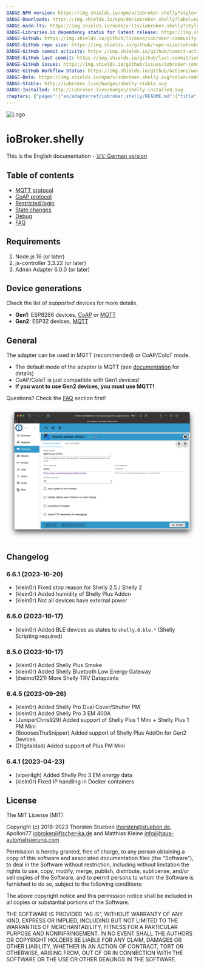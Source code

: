 ```yaml
---
BADGE-NPM version: https://img.shields.io/npm/v/iobroker.shelly?style=flat-square
BADGE-Downloads: https://img.shields.io/npm/dm/iobroker.shelly?label=npm%20downloads&style=flat-square
BADGE-node-lts: https://img.shields.io/node/v-lts/iobroker.shelly?style=flat-square
BADGE-Libraries.io dependency status for latest release: https://img.shields.io/librariesio/release/npm/iobroker.shelly?label=npm%20dependencies&style=flat-square
BADGE-GitHub: https://img.shields.io/github/license/iobroker-community-adapters/iobroker.shelly?style=flat-square
BADGE-GitHub repo size: https://img.shields.io/github/repo-size/iobroker-community-adapters/iobroker.shelly?logo=github&style=flat-square
BADGE-GitHub commit activity: https://img.shields.io/github/commit-activity/m/iobroker-community-adapters/iobroker.shelly?logo=github&style=flat-square
BADGE-GitHub last commit: https://img.shields.io/github/last-commit/iobroker-community-adapters/iobroker.shelly?logo=github&style=flat-square
BADGE-GitHub issues: https://img.shields.io/github/issues/iobroker-community-adapters/iobroker.shelly?logo=github&style=flat-square
BADGE-GitHub Workflow Status: https://img.shields.io/github/actions/workflow/status/iobroker-community-adapters/iobroker.shelly/test-and-release.yml?branch=master&logo=github&style=flat-square
BADGE-Beta: https://img.shields.io/npm/v/iobroker.shelly.svg?color=red&label=beta
BADGE-Stable: http://iobroker.live/badges/shelly-stable.svg
BADGE-Installed: http://iobroker.live/badges/shelly-installed.svg
chapters: {"pages":{"en/adapterref/iobroker.shelly/README.md":{"title":{"en":"ioBroker.shelly"},"content":"en/adapterref/iobroker.shelly/README.md"},"en/adapterref/iobroker.shelly/protocol-coap.md":{"title":{"en":"ioBroker.shelly"},"content":"en/adapterref/iobroker.shelly/protocol-coap.md"},"en/adapterref/iobroker.shelly/protocol-mqtt.md":{"title":{"en":"ioBroker.shelly"},"content":"en/adapterref/iobroker.shelly/protocol-mqtt.md"},"en/adapterref/iobroker.shelly/restricted-login.md":{"title":{"en":"ioBroker.shelly"},"content":"en/adapterref/iobroker.shelly/restricted-login.md"},"en/adapterref/iobroker.shelly/state-changes.md":{"title":{"en":"ioBroker.shelly"},"content":"en/adapterref/iobroker.shelly/state-changes.md"},"en/adapterref/iobroker.shelly/faq.md":{"title":{"en":"ioBroker.shelly"},"content":"en/adapterref/iobroker.shelly/faq.md"},"en/adapterref/iobroker.shelly/debug.md":{"title":{"en":"ioBroker.shelly"},"content":"en/adapterref/iobroker.shelly/debug.md"}}}
---
```

![Logo](../../admin/shelly.png)

# ioBroker.shelly

This is the English documentation - [🇩🇪 German version](../de/README.md)

## Table of contents

- [MQTT protocol](protocol-mqtt.md)
- [CoAP protocol](protocol-coap.md)
- [Restricted login](restricted-login.md)
- [State changes](state-changes.md)
- [Debug](debug.md)
- [FAQ](faq.md)

## Requirements
1. Node.js 16 (or later)
2. js-controller 3.3.22 (or later)
4. Admin Adapter 6.0.0 (or later)

## Device generations
Check the list of *supported devices* for more details.

- **Gen1**: ESP8266 devices, [CoAP](protocol-coap.md) or [MQTT](protocol-mqtt.md)
- **Gen2**: ESP32 devices, [MQTT](protocol-mqtt.md)

## General
The adapter can be used in MQTT (recommended) or CoAP/CoIoT mode.

- The default mode of the adapter is MQTT (see [documentation](protocol-mqtt.md) for details)
- CoAP/CoIoT is just compatible with Gen1 devices!
- **If you want to use Gen2 devices, you must use MQTT!**

Questions? Check the [FAQ](faq.md) section first!

![iobroker_general](./img/iobroker_general.png)

## Changelog

<!--
  Placeholder for the next version (at the beginning of the line):
  ### **WORK IN PROGRESS**
-->
### 6.6.1 (2023-10-20)

* (klein0r) Fixed stop reason for Shelly 2.5 / Shelly 2
* (klein0r) Added humidity of Shelly Plus Addon
* (klein0r) Not all devices have external power

### 6.6.0 (2023-10-17)

* (klein0r) Added BLE devices as states to `shelly.0.ble.*` (Shelly Scripting required)

### 6.5.0 (2023-10-17)

* (klein0r) Added Shelly Plus Smoke
* (klein0r) Added Shelly Bluetooth Low Energy Gateway
* (theimo1221) More Shelly TRV Datapoints

### 6.4.5 (2023-09-26)

* (klein0r) Added Shelly Pro Dual Cover/Shutter PM
* (klein0r) Added Shelly Pro 3 EM 400A
* (JuniperChris929) Added support of Shelly Plus 1 Mini + Shelly Plus 1 PM Mini
* (BooosesThaSnipper) Added support of Shelly Plus AddOn for Gen2 Devices.
* (D1gitaldad) Added support of Plus PM Mini

### 6.4.1 (2023-04-23)

* (viper4gh) Added Shelly Pro 3 EM energy data
* (klein0r) Fixed IP handling in Docker containers

## License

The MIT License (MIT)

Copyright (c) 2018-2023 Thorsten Stueben <thorsten@stueben.de>,
                        Apollon77 <iobroker@fischer-ka.de> and
                        Matthias Kleine <info@haus-automatisierung.com>

Permission is hereby granted, free of charge, to any person obtaining a copy
of this software and associated documentation files (the "Software"), to deal
in the Software without restriction, including without limitation the rights
to use, copy, modify, merge, publish, distribute, sublicense, and/or sell
copies of the Software, and to permit persons to whom the Software is
furnished to do so, subject to the following conditions:

The above copyright notice and this permission notice shall be included in
all copies or substantial portions of the Software.

THE SOFTWARE IS PROVIDED "AS IS", WITHOUT WARRANTY OF ANY KIND, EXPRESS OR
IMPLIED, INCLUDING BUT NOT LIMITED TO THE WARRANTIES OF MERCHANTABILITY,
FITNESS FOR A PARTICULAR PURPOSE AND NONINFRINGEMENT. IN NO EVENT SHALL THE
AUTHORS OR COPYRIGHT HOLDERS BE LIABLE FOR ANY CLAIM, DAMAGES OR OTHER
LIABILITY, WHETHER IN AN ACTION OF CONTRACT, TORT OR OTHERWISE, ARISING FROM,
OUT OF OR IN CONNECTION WITH THE SOFTWARE OR THE USE OR OTHER DEALINGS IN
THE SOFTWARE.